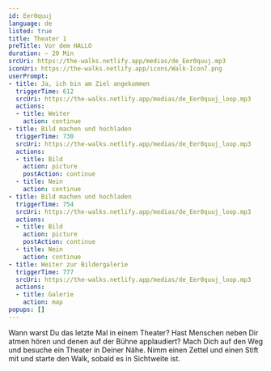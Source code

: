 ```yaml
---
id: Eer0quuj
language: de
listed: true
title: Theater 1
preTitle: Vor dem HALLO
duration: ~ 20 Min
srcUri: https://the-walks.netlify.app/medias/de_Eer0quuj.mp3
iconUri: https://the-walks.netlify.app/icons/Walk-Icon7.png
userPrompt:
- title: Ja, ich bin am Ziel angekommen
  triggerTime: 612
  srcUri: https://the-walks.netlify.app/medias/de_Eer0quuj_loop.mp3
  actions:
  - title: Weiter
    action: continue
- title: Bild machen und hochladen
  triggerTime: 730
  srcUri: https://the-walks.netlify.app/medias/de_Eer0quuj_loop.mp3
  actions:
  - title: Bild
    action: picture
    postAction: continue
  - title: Nein
    action: continue
- title: Bild machen und hochladen
  triggerTime: 754
  srcUri: https://the-walks.netlify.app/medias/de_Eer0quuj_loop.mp3
  actions:
  - title: Bild
    action: picture
    postAction: continue
  - title: Nein
    action: continue
- title: Weiter zur Bildergalerie
  triggerTime: 777
  srcUri: https://the-walks.netlify.app/medias/de_Eer0quuj_loop.mp3
  actions:
  - title: Galerie
    action: map
popups: []
---
```

Wann warst Du das letzte Mal in einem Theater? Hast Menschen neben Dir atmen hören und denen auf der Bühne applaudiert? Mach Dich auf den Weg und besuche ein Theater in Deiner Nähe. Nimm einen Zettel und einen Stift mit und starte den Walk, sobald es in Sichtweite ist.
